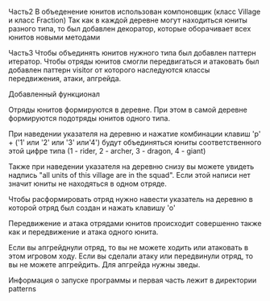 Часть2
В объеденение юнитов использован компоновщик (класс Village и класс Fraction)
Так как в каждой деревне могут находиться юниты разного типа, то был добавлен декоратор, которые оборачивает всех юнитов новыми методами

Часть3
Чтобы объединять юнитов нужного типа был добавлен паттерн итератор. Чтобы отряды юнитов смогли передвигаться и атаковать был добавлен паттерн visitor от которого наследуются классы передвижения, атаки, апгрейда. 

Добавленный функционал

Отряды юнитов формируются в деревне. При этом в самой деревне формируются подотряды юнитов одного типа.

При наведении указателя на деревню и нажатие комбинации клавиш 'p' +  ('1' или '2' или '3' или'4') будут объединяться юниты соответственного этой цифре типа (1 - rider, 2 - archer, 3 - dragon, 4 - giant)

Также при наведении указателя на деревню снизу вы можете увидеть надпись "all units of this village are in the squad". Если этой написи нет значит юниты не находяться в одном отряде.

Чтобы расформировать отряд нужно навести указатель на деревню в которой отряд был создан и нажать клавишу 'o'

Передвижение и атака отрядами юнитов происходит совершенно также как и передвижение и атака одного юнита.

Если вы апгрейднули отряд, то вы не можете ходить или атаковать в этом игровом ходу.
Если вы сделали атаку или передвинули отряд, то вы не можете апгрейдить.
Для апгрейда нужны зведы.

Информация о запуске программы и первая часть лежит в директории patterns





